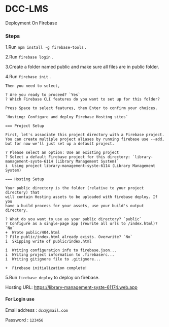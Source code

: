 # DCC-LMS
Deployment On Firebase 

### Steps

1.Run `npm install -g firebase-tools` .

2.Run `firebase login` .

3.Create a folder named public and make sure all files are in public folder.

4.Run `firebase init` .

    Then you need to select,

    ? Are you ready to proceed? `Yes`
    ? Which Firebase CLI features do you want to set up for this folder? 
    
    Press Space to select features, then Enter to confirm your choices. 
    
    `Hosting: Configure and deploy Firebase Hosting sites`

    === Project Setup

    First, let's associate this project directory with a Firebase project.
    You can create multiple project aliases by running firebase use --add,
    but for now we'll just set up a default project.

    ? Please select an option: Use an existing project
    ? Select a default Firebase project for this directory: `library-management-syste-6114 (Library Management System)`
    i  Using project library-management-syste-6114 (Library Management System)

    === Hosting Setup

    Your public directory is the folder (relative to your project directory) that
    will contain Hosting assets to be uploaded with firebase deploy. If you
    have a build process for your assets, use your build's output directory.

    ? What do you want to use as your public directory? `public`
    ? Configure as a single-page app (rewrite all urls to /index.html)? `No`
    +  Wrote public/404.html
    ? File public/index.html already exists. Overwrite? `No`
    i  Skipping write of public/index.html

    i  Writing configuration info to firebase.json...
    i  Writing project information to .firebaserc...
    i  Writing gitignore file to .gitignore...

    +  Firebase initialization complete!

5.Run `firebase deploy` to deploy on firebase.

Hosting URL: https://library-management-syste-61174.web.app

#### For Login use

Email address : `dcc@gmail.com`

Password : `123456 `
